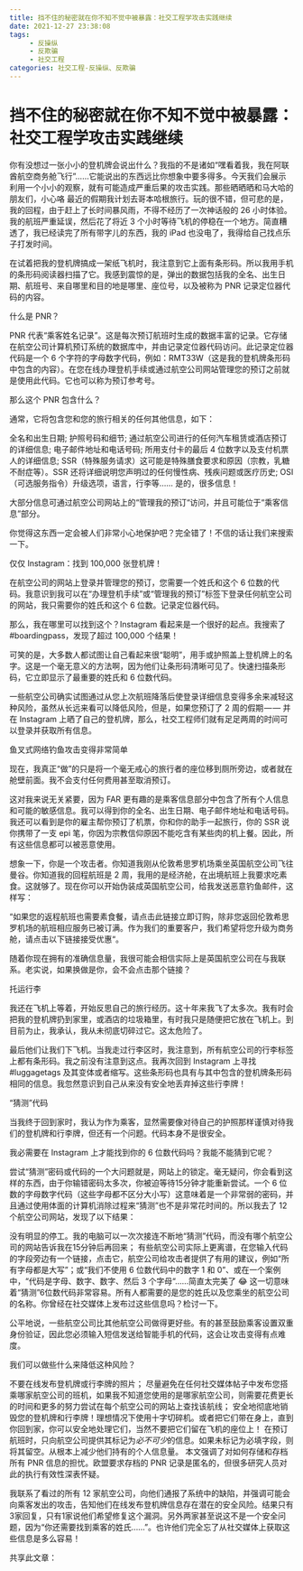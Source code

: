 ```yaml
---
title: 挡不住的秘密就在你不知不觉中被暴露：社交工程学攻击实践继续
date: 2021-12-27 23:38:08
tags:
     - 反操纵
     - 反欺骗
     - 社交工程
categories: 社交工程-反操纵、反欺骗
---
```

# 挡不住的秘密就在你不知不觉中被暴露：社交工程学攻击实践继续 #
 
你有没想过一张小小的登机牌会说出什么？我指的不是诸如“嘿看着我，我在阿联酋航空商务舱飞行”……它能说出的东西远比你想象中要多得多。今天我们会展示利用一个小小的观察，就有可能造成严重后果的攻击实践。那些晒晒晒和马大哈的朋友们，小心咯
最近的假期我计划去哥本哈根旅行。玩的很不错，但可悲的是，我的回程，由于赶上了长时间暴风雨，不得不经历了一次神话般的 26 小时体验。我的航班严重延误，然后花了将近 3 个小时等待飞机的停稳在一个地方。简直糟透了，我已经读完了所有带字儿的东西，我的 iPad 也没电了，我得给自己找点乐子打发时间。

在试着把我的登机牌搞成一架纸飞机时，我注意到它上面有条形码。所以我用手机的条形码阅读器扫描了它。我感到震惊的是，弹出的数据包括我的全名、出生日期、航班号、来自哪里和目的地是哪里、座位号，以及被称为 PNR 记录定位器代码的内容。

什么是 PNR？

PNR 代表“乘客姓名记录”。这是每次预订航班时生成的数据丰富的记录。它存储在航空公司计算机预订系统的数据库中，并由记录定位器代码访问。此记录定位器代码是一个 6 个字符的字母数字代码，例如：RMT33W（这是我的登机牌条形码中包含的内容）。在您在线办理登机手续或通过航空公司网站管理您的预订之前就是使用此代码。它也可以称为预订参考号。

那么这个 PNR 包含什么？

通常，它将包含您和您的旅行相关的任何其他信息，如下：

全名和出生日期;
护照号码和细节;
通过航空公司进行的任何汽车租赁或酒店预订的详细信息;
电子邮件地址和电话号码;
所用支付卡的最后 4 位数字以及支付机票人的详细信息;
SSR（特殊服务请求）这可能是特殊膳食要求和原因（宗教，乳糖不耐症等）。SSR 还将详细说明您声明过的任何慢性病、残疾问题或医疗历史;
OSI（可选服务指令）升级选项，语言，行李等……
是的，很多信息！

大部分信息可通过航空公司网站上的“管理我的预订“访问，并且可能位于“乘客信息”部分。

你觉得这东西一定会被人们非常小心地保护吧？完全错了！不信的话让我们来搜索一下。

仅仅 Instagram：找到 100,000 张登机牌！

在航空公司的网站上登录并管理您的预订，您需要一个姓氏和这个 6 位数的代码。我意识到我可以在“办理登机手续”或“管理我的预订”标签下登录任何航空公司的网站，我只需要你的姓氏和这个 6 位数。记录定位器代码。

那么，我在哪里可以找到这个？Instagram 看起来是一个很好的起点。我搜索了#boardingpass，发现了超过 100,000 个结果！

可笑的是，大多数人都试图让自己看起来很“聪明”，用手或护照盖上登机牌上的名字。这是一个毫无意义的方法啊，因为他们让条形码清晰可见了。快速扫描条形码，它立即显示了最重要的姓氏和 6 位数代码。

一些航空公司确实试图通过从您上次航班降落后使登录详细信息变得多余来减轻这种风险，虽然从长远来看可以降低风险，但是，如果您预订了 2 周的假期 — — 并在 Instagram 上晒了自己的登机牌，那么，社交工程师们就有足足两周的时间可以登录并获取所有信息。

鱼叉式网络钓鱼攻击变得非常简单

现在，我真正“做”的只是将一个毫无戒心的旅行者的座位移到厕所旁边，或者就在舱壁前面。我不会支付任何费用甚至取消预订。

这对我来说无关紧要，因为 FAR 更有趣的是乘客信息部分中包含了所有个人信息和可能的敏感信息。我可以得到你的全名、出生日期、电子邮件地址和电话号码。我还可以看到是你的雇主帮你预订了机票，你和你的助手一起旅行，你的 SSR 说你携带了一支 epi 笔，你因为宗教信仰原因不能吃含有某些肉的机上餐。因此，所有这些信息都可以被恶意使用。

想象一下，你是一个攻击者。你知道我刚从伦敦希思罗机场乘坐英国航空公司飞往曼谷。你知道我的回程航班是 2 周，我用的是经济舱，在出境航班上我要求吃素食。这就够了。现在你可以开始伪装成英国航空公司，给我发送恶意钓鱼邮件，这样写：

“如果您的返程航班也需要素食餐，请点击此链接立即订购，除非您返回伦敦希思罗机场的航班相应服务已被订满。作为我们的重要客户，我们希望将您升级为商务舱，请点击以下链接接受优惠“。

随着你现在拥有的准确信息量，我很可能会相信实际上是英国航空公司在与我联系。老实说，如果换做是你，会不会点击那个链接？

托运行李

我还在飞机上等着，开始反思自己的旅行经历。这十年来我飞了太多次。我有时会把我的登机牌扔到家里，或酒店的垃圾箱里，有时我只是随便把它放在飞机上。到目前为止，我承认，我从未彻底切碎过它。这太危险了。

最后他们让我们下飞机。当我走过行李区时，我注意到，所有航空公司的行李标签上都有条形码。我之前没有注意到这点。我再次回到 Instagram 上寻找 #luggagetags 及其变体或者缩写。这些条形码也具有与其中包含的登机牌条形码相同的信息。我忽然意识到自己从来没有安全地丢弃掉这些行李牌！

“猜测”代码

当我终于回到家时，我认为作为乘客，显然需要像对待自己的护照那样谨慎对待我们的登机牌和行李牌，但还有一个问题。代码本身不是很安全。

我必需要在 Instagram 上才能找到你的 6 位数代码吗？我能不能猜到它呢？

尝试“猜测”密码或代码的一个大问题就是，网站上的锁定。毫无疑问，你会看到这样的东西，由于你输错密码太多次，你被迫等待15分钟才能重新尝试。一个 6 位数的字母数字代码（这些字母都不区分大小写）这意味着是一个非常弱的密码，并且通过使用体面的计算机消除过程来“猜测”也不是非常花时间的。所以我去了 12 个航空公司网站，发现了以下结果：

没有明显的停工。我的电脑可以一次次接连不断地“猜测”代码，而没有哪个航空公司的网站告诉我在15分钟后再回来；
有些航空公司实际上更离谱，在您输入代码的字段旁边有一个链接，点击它，航空公司给攻击者提供了有用的建议，例如“所有字母都是大写”；或“我们不使用 6 位数代码中的数字 1 和 0”、或在一个案例中，“代码是字母、数字、数字、然后 3 个字母“……简直太完美了 😂
这一切意味着“猜测”6位数代码非常容易。所有人都需要的是您的姓氏以及您乘坐的航空公司的名称。你曾经在社交媒体上发布过这些信息吗？检讨一下。

公平地说，一些航空公司比其他航空公司做得更好些。有的甚至鼓励乘客设置双重身份验证，因此您必须输入短信发送给智能手机的代码，这会让攻击变得有点难度。

我们可以做些什么来降低这种风险？

不要在线发布登机牌或行李牌的照片；
尽量避免在任何社交媒体帖子中发布您搭乘哪家航空公司的班机，如果我不知道您使用的是哪家航空公司，则需要花费更长的时间和更多的努力尝试在每个航空公司的网站上查找该航线；
安全地彻底地销毁您的登机牌和行李牌！理想情况下使用十字切碎机。或者把它们带在身上，直到你回到家，你可以安全地处理它们，当然不要把它们留在飞机的座位上！
在预订航班时，只向航空公司提供其标记为*必不可少*的信息。如果未标记为必填字段，则将其留空。从根本上减少他们持有的个人信息量。
本文强调了对如何存储和存档所有 PNR 信息的担忧。欧盟要求存档的 PNR 记录是匿名的，但很多研究人员对此的执行有效性深表怀疑。

我联系了看过的所有 12 家航空公司，向他们通报了系统中的缺陷，并强调可能会向乘客发出的攻击，告知他们在线发布登机牌信息存在潜在的安全风险。结果只有3家回复，只有1家说他们希望修复这个漏洞。另外两家甚至说这不是一个安全问题，因为“你还需要找到乘客的姓氏……”。也许他们完全忘了从社交媒体上获取这些信息是多么容易！

共享此文章：